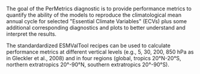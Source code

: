 The goal of the PerMetrics diagnostic is to provide performance metrics to quantify the ability of the models to reproduce the climatological mean annual cycle for selected "Essential Climate Variables" (ECVs) plus some additional corresponding diagnostics and plots to better understand and interpret the results. 

The standardardized ESMValTool recipes can be used to calculate performance metrics at different vertical levels (e.g., 5, 30, 200, 850 hPa as in Gleckler et al., 2008) and in four regions (global, tropics 20°N-20°S, northern extratropics 20°-90°N, southern extratropics 20°-90°S). 

